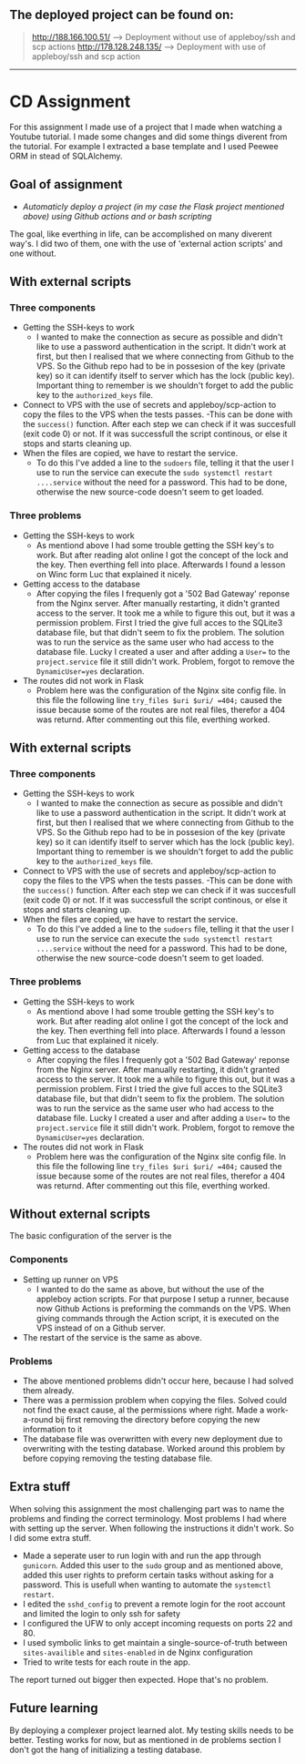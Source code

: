 ## The deployed project can be found on:
> http://188.166.100.51/ --> Deployment without use of appleboy/ssh and scp actions
> http://178.128.248.135/ --> Deployment with use of appleboy/ssh and scp action
---

# CD Assignment

For this assignment I made use of a project that I made when watching a Youtube tutorial. I made some changes and did some things diverent from the tutorial. For example I extracted a base template and I used Peewee ORM in stead of SQLAlchemy.

## Goal of assignment

- *Automaticly deploy a project (in my case the Flask project mentioned above) using Github actions and or bash scripting*

The goal, like everthing in life, can be accomplished on many diverent way's. I did two of them, one with the use of 'external action scripts' and one without.

## With external scripts

### **Three components**
- Getting the SSH-keys to work
  - I wanted to make the connection as secure as possible and didn't like to use a password authentication in the script. It didn't work at first, but then I realised that we where connecting from Github to the VPS. So the Github repo had to be in possesion of the key (private key) so it can identify itself to server which has the lock (public key). Important thing to remember is we shouldn't forget to add the public key to the `authorized_keys` file.
- Connect to VPS with the use of secrets and appleboy/scp-action to copy the files to the VPS when the tests passes. 
  -This can be done with the `success()` function. After each step we can check if it was succesfull (exit code 0) or not. If it was successfull the script continous, or else it stops and starts cleaning up.
- When the files are copied, we have to restart the service. 
  - To do this I've added a line to the `sudoers` file, telling it that the user I use to run the service can execute the `sudo systemctl restart ....service` without the need for a password. This had to be done, otherwise the new source-code doesn't seem to get loaded.

### **Three problems**
- Getting the SSH-keys to work
  - As mentiond above I had some trouble getting the SSH key's to work. But after reading alot online I got the concept of the lock and the key. Then everthing fell into place. Afterwards I found a lesson on Winc form Luc that explained it nicely.
- Getting access to the database
  - After copying the files I frequenly got a '502 Bad Gateway' reponse from the Nginx server. After manually restarting, it didn't granted access to the server. It took me a while to figure this out, but it was a permission problem. First I tried the give full acces to the SQLite3 database file, but that didn't seem to fix the problem.
  The solution was to run the service as the same user who had access to the database file. Lucky I created a user and after adding a `User=` to the `project.service` file it still didn't work. 
  Problem, forgot to remove the `DynamicUser=yes` declaration.
- The routes did not work in Flask
  - Problem here was the configuration of the Nginx site config file.   In this file the following line `try_files $uri $uri/ =404;` caused the issue because some of the routes are not real files, therefor a 404 was returnd. After commenting out this file, everthing worked.

## With external scripts

### **Three components**
- Getting the SSH-keys to work
  - I wanted to make the connection as secure as possible and didn't like to use a password authentication in the script. It didn't work at first, but then I realised that we where connecting from Github to the VPS. So the Github repo had to be in possesion of the key (private key) so it can identify itself to server which has the lock (public key). Important thing to remember is we shouldn't forget to add the public key to the `authorized_keys` file.
- Connect to VPS with the use of secrets and appleboy/scp-action to copy the files to the VPS when the tests passes. 
  -This can be done with the `success()` function. After each step we can check if it was succesfull (exit code 0) or not. If it was successfull the script continous, or else it stops and starts cleaning up.
- When the files are copied, we have to restart the service. 
  - To do this I've added a line to the `sudoers` file, telling it that the user I use to run the service can execute the `sudo systemctl restart ....service` without the need for a password. This had to be done, otherwise the new source-code doesn't seem to get loaded.

### **Three problems**
- Getting the SSH-keys to work
  - As mentiond above I had some trouble getting the SSH key's to work. But after reading alot online I got the concept of the lock and the key. Then everthing fell into place. Afterwards I found a lesson from Luc that explained it nicely.
- Getting access to the database
  - After copying the files I frequenly got a '502 Bad Gateway' reponse from the Nginx server. After manually restarting, it didn't granted access to the server. It took me a while to figure this out, but it was a permission problem. First I tried the give full acces to the SQLite3 database file, but that didn't seem to fix the problem.
  The solution was to run the service as the same user who had access to the database file. Lucky I created a user and after adding a `User=` to the `project.service` file it still didn't work. 
  Problem, forgot to remove the `DynamicUser=yes` declaration.
- The routes did not work in Flask
  - Problem here was the configuration of the Nginx site config file.   In this file the following line `try_files $uri $uri/ =404;` caused the issue because some of the routes are not real files, therefor a 404 was returnd. After commenting out this file, everthing worked.

## Without external scripts

The basic configuration of the server is the 

### **Components**
- Setting up runner on VPS
  - I wanted to do the same as above, but without the use of the appleboy action scripts. For that purpose I setup a runner, because now Github Actions is preforming the commands on the VPS. When giving commands through the Action script, it is executed on the VPS instead of on a Github server.
- The restart of the service is the same as above.

### **Problems**
- The above mentioned problems didn't occur here, because I had solved them already.
- There was a permission problem when copying the files. Solved could not find the exact cause, al the permissions where right. Made a work-a-round bij first removing the directory before copying the new information to it
- The database file was overwritten with every new deployment due to overwriting with the testing database. Worked around this problem by before copying removing the testing database file.


## Extra stuff
When solving this assignment the most challenging part was to name the problems and finding the correct terminology. Most problems I had where with setting up the server. When following the instructions it didn't work. So I did some extra stuff.

- Made a seperate user to run login with and run the app through `gunicorn`. Added this user to the `sudo` group and as mentioned above, added this user rights to preform certain tasks without asking for a password. This is usefull when wanting to automate the `systemctl restart`.
- I edited the `sshd_config` to prevent a remote login for the root account and limited the login to only ssh for safety
- I configured the UFW to only accept incoming requests on ports 22 and 80.
- I used symbolic links to get maintain a single-source-of-truth between `sites-availible` and `sites-enabled` in de Nginx configuration
- Tried to write tests for each route in the app.

The report turned out bigger then expected. Hope that's no problem.

## Future learning
By deploying a complexer project learned alot. My testing skills needs to be better. Testing works for now, but as mentioned in de problems section I don't got the hang of initializing a testing database.